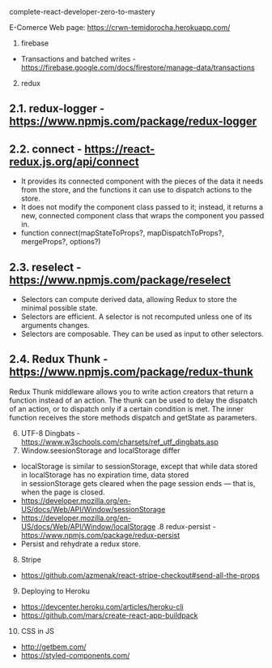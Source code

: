 complete-react-developer-zero-to-mastery

E-Comerce Web page:
https://crwn-temidorocha.herokuapp.com/

1. firebase

- Transactions and batched writes - https://firebase.google.com/docs/firestore/manage-data/transactions

2. redux

## 2.1. redux-logger - https://www.npmjs.com/package/redux-logger

## 2.2. connect - https://react-redux.js.org/api/connect

- It provides its connected component with the pieces of the data it needs from the store, and the functions it can use to dispatch actions to the store.
- It does not modify the component class passed to it; instead, it returns a new, connected component class that wraps the component you passed in.
- function connect(mapStateToProps?, mapDispatchToProps?, mergeProps?, options?)

## 2.3. reselect - https://www.npmjs.com/package/reselect

- Selectors can compute derived data, allowing Redux to store the minimal possible state.
- Selectors are efficient. A selector is not recomputed unless one of its arguments changes.
- Selectors are composable. They can be used as input to other selectors.

## 2.4. Redux Thunk - https://www.npmjs.com/package/redux-thunk

Redux Thunk middleware allows you to write action creators that return a function instead of an action. The thunk can be used to delay the dispatch of an action, or to dispatch only if a certain condition is met. The inner function receives the store methods dispatch and getState as parameters.

6. UTF-8 Dingbats - https://www.w3schools.com/charsets/ref_utf_dingbats.asp
7. Window.seesionStorage and localStorage differ

- localStorage is similar to sessionStorage, except that while data stored in localStorage has no expiration time, data stored in sessionStorage gets cleared when the page session ends — that is, when the page is closed.
- https://developer.mozilla.org/en-US/docs/Web/API/Window/sessionStorage
- https://developer.mozilla.org/en-US/docs/Web/API/Window/localStorage
  .8 redux-persist - https://www.npmjs.com/package/redux-persist
- Persist and rehydrate a redux store.

8. Stripe

- https://github.com/azmenak/react-stripe-checkout#send-all-the-props

9. Deploying to Heroku

- https://devcenter.heroku.com/articles/heroku-cli
- https://github.com/mars/create-react-app-buildpack

10. CSS in JS

- http://getbem.com/
- https://styled-components.com/
